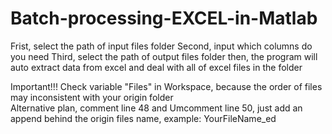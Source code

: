 # Batch-processing-EXCEL-in-Matlab
Frist, select the path of input files folder
Second, input which columns do you need
Third, select the path of output files folder
then, the program will auto extract data from excel and deal with all of
excel files in the folder


Important!!!
Check variable "Files" in Workspace, because the order of files may inconsistent with your origin folder  
Alternative plan, comment line 48 and Umcomment line 50, just add an append behind the origin files name, example: YourFileName_ed
